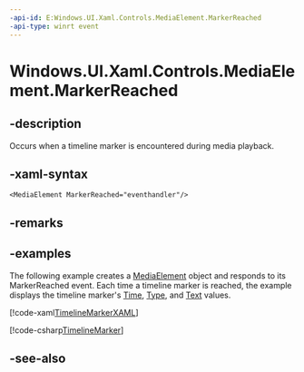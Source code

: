 ```yaml
---
-api-id: E:Windows.UI.Xaml.Controls.MediaElement.MarkerReached
-api-type: winrt event
---
```


<!-- Event syntax
public event Windows.UI.Xaml.Media.TimelineMarkerRoutedEventHandler MarkerReached
-->

# Windows.UI.Xaml.Controls.MediaElement.MarkerReached

## -description
Occurs when a timeline marker is encountered during media playback.

## -xaml-syntax
```xaml
<MediaElement MarkerReached="eventhandler"/>
```


## -remarks

## -examples
The following example creates a [MediaElement](mediaelement.md) object and responds to its MarkerReached event. Each time a timeline marker is reached, the example displays the timeline marker's [Time](../windows.ui.xaml.media/timelinemarker_time.md), [Type](../windows.ui.xaml.media/timelinemarker_type.md), and [Text](../windows.ui.xaml.media/timelinemarker_text.md) values.



[!code-xaml[TimelineMarkerXAML](../windows.ui.xaml.media/code/MediaXamlSnippets/csharp/MainPage.xaml#SnippetTimelineMarkerXAML)]

[!code-csharp[TimelineMarker](../windows.ui.xaml.media/code/MediaXamlSnippets/csharp/MainPage.xaml.cs#SnippetTimelineMarker)]

## -see-also
